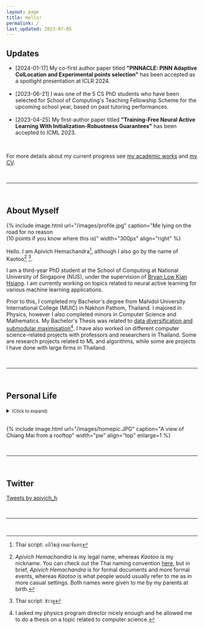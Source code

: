 ```yaml
---
layout: page
title: Hello!
permalink: /
last_updated: 2023-07-05
---
```


## Updates

<ul class="listing">
  <li class="listing-item">
    <time>[2024-01-17]</time>
    My co-first author paper titled <b>"PINNACLE: PINN Adaptive ColLocation and Experimental points selection"</b> has been accepted as a spotlight presentation at ICLR 2024.
  </li>
  <br/>
  <li class="listing-item">
    <time>[2023-06-21]</time>
    I was one of the 5 CS PhD students who have been selected for School of Computing's Teaching Fellowship Scheme for the upcoming school year, based on past tutoring performances.
  </li>
  <br/>
  <li class="listing-item">
    <time>[2023-04-25]</time>
    My first-author paper titled <b>"Training-Free Neural Active Learning With Initialization-Robustness Guarantees"</b> has been accepted to ICML 2023.
  </li>
</ul>

<br/>

For more details about my current progress see <a href="works">my academic works</a> and <a href="/cv/cv.pdf">my CV</a>.

<!-- Also see [here](#social) for other updates from Twitter. -->

<br/>

---

<br/>

## About Myself

{% include image.html url="/images/profile.jpg" caption="Me lying on the road for no reason <br> (10 points if you know where this is)" width="300px" align="right" %}

Hello. I am Apivich Hemachandra[^1], although I also go by the name of Kaotoo[^2] [^3].

I am a third-year PhD student at the School of Computing at National University of Singapore (NUS), under the supervision of <a href="https://www.comp.nus.edu.sg/~lowkh/">Bryan Low Kian Hsiang</a>. I am currently working on topics related to neural active learning for various machine learning applications.

Prior to this, I completed my Bachelor's degree from Mahidol University International College (MUIC) in Nakhon Pathom, Thailand. I majored in Physics, however I also completed minors in Computer Science and Mathematics. My Bachelor's Thesis was related to <a href="/projects/thesis-u">data diversification and submodular maximisation</a>[^4]. I have also worked on different computer science-related projects with professors and researchers in Thailand. Some are research projects related to ML and algorithms, while some are projects I have done with large firms in Thailand.

<br/>

___

<br/>

## Personal Life

<details> 
<summary><small>(Click to expand)</small></summary>
<br/>
I was born in Bangkok, however was raised in Chiang Mai. I lived in Chiang Mai until I turned 18 when I completed my A-Levels, before moving to Bangkok to complete my undergraduate degree.
<br/><br/>
When I am not busy doing work, I enjoy playing and listening to music. I am a mediocre drummer, guitarist and vocalist, and have been playing varying amounts of music since high school.
<br/><br/>
I enjoy watching football (or soccer as some may call it), and am a fan of Nottingham Forest (who <s>will hopefully be</s> <i>are now</i> in the Premier League <s>soon</s>).
<br/><br/>
<a href="/youtube">I also make maths videos whenever I have enough free time</a>.

<br/>

</details>

<br/>

{% include image.html url="/images/homepic.JPG" caption="A view of Chiang Mai from a rooftop" width="pw" align="top" enlarge=1 %}

<br/>

___

<br/>

## <a name="social"></a> Twitter

<!-- <a class="twitter-timeline" data-lang="en" data-width="50%" data-dnt="true" href="https://twitter.com/apivich_h?ref_src=twsrc%5Etfw">Tweets by apivich_h</a> <script async src="https://platform.twitter.com/widgets.js" charset="utf-8"></script> -->

<dl id="" class="alignleft" style="width: 100%">

<dl id="" class="alignleft" style="width: 47%">

<dt><a class="twitter-timeline" data-lang="en" data-width="100%" data-height="500px" data-dnt="true" text-align="left" href="https://twitter.com/apivich_h?ref_src=twsrc%5Etfw">Tweets by apivich_h</a> <script async src="https://platform.twitter.com/widgets.js" charset="utf-8"></script></dt>
</dl>

<!-- <dl id="" class="alignleft" style="width: 47%">

<b>Latest videos from RandomMathsInc</b>

<dt><iframe width="100%" height="450px" src="https://www.youtube.com/embed/videoseries?list=PLBzCYlA4J3e5MbwqA8L8AfMF2C-k6mfnf" title="YouTube video player" frameborder="1" allow="accelerometer; autoplay; clipboard-write; encrypted-media; gyroscope; picture-in-picture; web-share" allowfullscreen></iframe></dt>
</dl> -->

</dl>

<br/>

---

<br/>

[^1]: Thai script: อภิวิชญ์ ​เหมะจันทร

[^2]: _Apivich Hemachandra_ is my legal name, whereas _Kaotoo_ is my nickname. You can check out the Thai naming convention <a href="https://en.wikipedia.org/wiki/Thai_name">here</a>, but in brief, _Apivich Hemachandra_ is for formal documents and more formal events, whereas _Kaotoo_ is what people would usually refer to me as in more casual settings. Both names were given to me by my parents at birth.

[^3]: Thai script: ข้าวตู

[^4]: I asked my physics program director nicely enough and he allowed me to do a thesis on a topic related to computer science.

